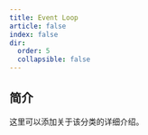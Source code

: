 ```yaml
---
title: Event Loop
article: false
index: false
dir:
  order: 5
  collapsible: false
---
```


## 简介

这里可以添加关于该分类的详细介绍。
